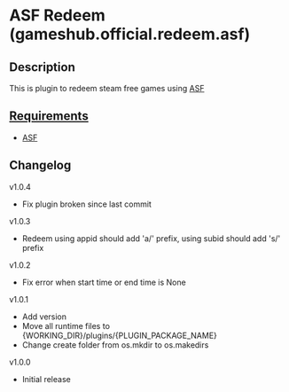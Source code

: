 # ASF Redeem (gameshub.official.redeem.asf)

## Description
This is plugin to redeem steam free games using [ASF](https://github.com/JustArchiNET/ArchiSteamFarm)

## [Requirements](requirements.txt)
- [ASF](https://github.com/JustArchiNET/ArchiSteamFarm)

## Changelog
v1.0.4
- Fix plugin broken since last commit

v1.0.3
- Redeem using appid should add 'a/' prefix, using subid should add 's/' prefix

v1.0.2
- Fix error when start time or end time is None

v1.0.1
- Add version
- Move all runtime files to {WORKING_DIR}/plugins/{PLUGIN_PACKAGE_NAME}
- Change create folder from os.mkdir to os.makedirs

v1.0.0
- Initial release
